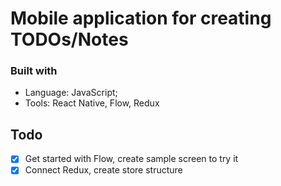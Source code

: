 # Mobile application for creating TODOs/Notes
### Built with
- Language: JavaScript;
- Tools: React Native, Flow, Redux

## Todo 

- [x] Get started with Flow, create sample screen to try it
- [x] Connect Redux, create store structure
